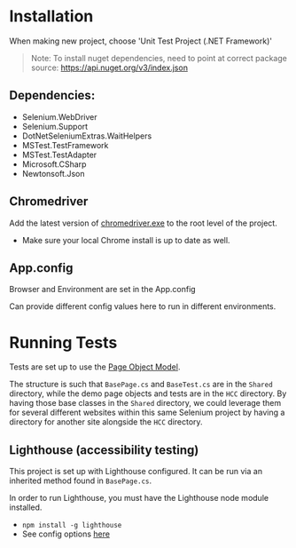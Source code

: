 ﻿# Installation
When making new project, choose 'Unit Test Project (.NET Framework)'

> Note: To install nuget dependencies, need to point at correct package source: https://api.nuget.org/v3/index.json

## Dependencies:
- Selenium.WebDriver
- Selenium.Support
- DotNetSeleniumExtras.WaitHelpers
- MSTest.TestFramework
- MSTest.TestAdapter
- Microsoft.CSharp
- Newtonsoft.Json

## Chromedriver
Add the latest version of [chromedriver.exe](https://chromedriver.chromium.org/downloads) to the root level of the project.
- Make sure your local Chrome install is up to date as well.

## App.config
Browser and Environment are set in the App.config

Can provide different config values here to run in different environments.

# Running Tests
Tests are set up to use the [Page Object Model](https://www.selenium.dev/documentation/guidelines/page_object_models/).

The structure is such that `BasePage.cs` and `BaseTest.cs` are in the `Shared` directory, while the demo page objects and tests are in the `HCC` directory. By having those base classes in the `Shared` directory, we could leverage them for several different websites within this same Selenium project by having a directory for another site alongside the `HCC` directory.

## Lighthouse (accessibility testing)
This project is set up with Lighthouse configured. It can be run via an inherited method found in `BasePage.cs`.

In order to run Lighthouse, you must have the Lighthouse node module installed.
- `npm install -g lighthouse`
- See config options [here](https://github.com/GoogleChrome/lighthouse#cli-options)